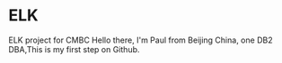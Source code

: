 # ELK
ELK project for CMBC
Hello there, I'm Paul from Beijing China, one DB2 DBA,This is my first step on Github.
